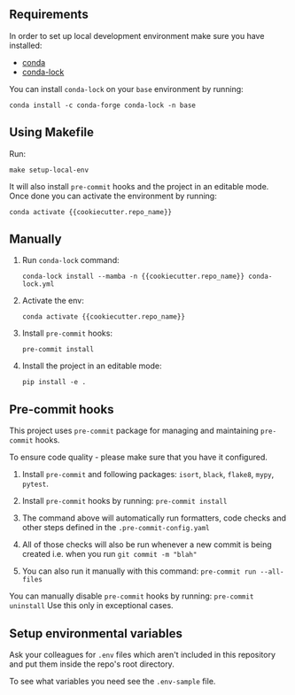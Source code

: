 ## Requirements

In order to set up local development environment make sure you have installed:

* [conda](https://docs.conda.io/en/latest/miniconda.html)
* [conda-lock](https://github.com/conda/conda-lock)

You can install `conda-lock` on your `base` environment by running:

```shell
conda install -c conda-forge conda-lock -n base
```

## Using Makefile

Run:

```shell
make setup-local-env
```

It will also install `pre-commit` hooks and the project in an editable mode.
Once done you can activate the environment by running:

```shell
conda activate {{cookiecutter.repo_name}}
```

## Manually

1. Run `conda-lock` command:
    ```shell
    conda-lock install --mamba -n {{cookiecutter.repo_name}} conda-lock.yml
    ```

2. Activate the env:
    ```shell
    conda activate {{cookiecutter.repo_name}}
    ```

3. Install `pre-commit` hooks:
    ```shell
    pre-commit install
    ```

4. Install the project in an editable mode:
    ```shell
    pip install -e .
    ```

## Pre-commit hooks
This project uses `pre-commit` package for managing and maintaining `pre-commit` hooks.

To ensure code quality - please make sure that you have it configured.

1. Install `pre-commit` and following packages: `isort`, `black`, `flake8`, `mypy`, `pytest`.

2. Install `pre-commit` hooks by running: `pre-commit install`

3. The command above will automatically run formatters, code checks and other steps defined in the `.pre-commit-config.yaml`

4. All of those checks will also be run whenever a new commit is being created i.e. when you run `git commit -m "blah"`

5. You can also run it manually with this command: `pre-commit run --all-files`

You can manually disable `pre-commit` hooks by running: `pre-commit uninstall` Use this only in exceptional cases.

## Setup environmental variables

Ask your colleagues for `.env` files which aren't included in this repository and put them inside the repo's root directory.

To see what variables you need see the `.env-sample` file.
